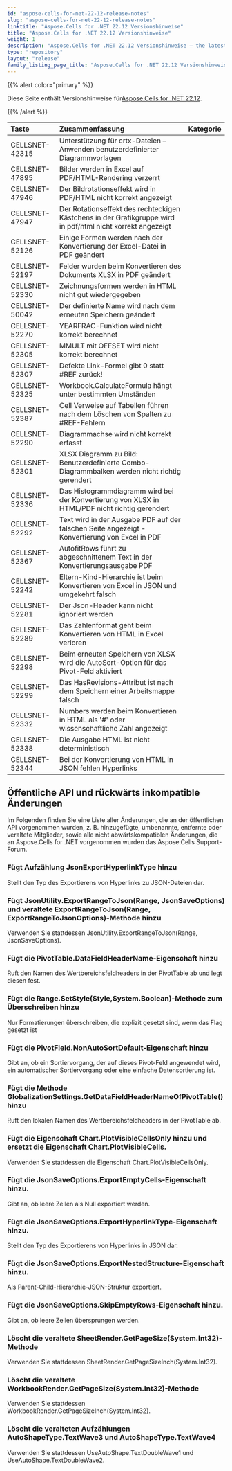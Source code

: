 ```yaml
---
id: "aspose-cells-for-net-22-12-release-notes"
slug: "aspose-cells-for-net-22-12-release-notes"
linktitle: "Aspose.Cells for .NET 22.12 Versionshinweise"
title: "Aspose.Cells for .NET 22.12 Versionshinweise"
weight: 1
description: "Aspose.Cells for .NET 22.12 Versionshinweise – the latest updates and fixes."
type: "repository"
layout: "release"
family_listing_page_title: "Aspose.Cells for .NET 22.12 Versionshinweise"
---
```

{{% alert color="primary" %}}

 Diese Seite enthält Versionshinweise für[Aspose.Cells for .NET 22.12](https://www.nuget.org/packages/Aspose.Cells/22.12.0).

{{% /alert %}}

|**Taste**|**Zusammenfassung**|**Kategorie**|
|:- |:- |:- |
|CELLSNET-42315|Unterstützung für crtx-Dateien – Anwenden benutzerdefinierter Diagrammvorlagen|
|CELLSNET-47895|Bilder werden in Excel auf PDF/HTML-Rendering verzerrt|
|CELLSNET-47946|Der Bildrotationseffekt wird in PDF/HTML nicht korrekt angezeigt|
|CELLSNET-47947|Der Rotationseffekt des rechteckigen Kästchens in der Grafikgruppe wird in pdf/html nicht korrekt angezeigt|
|CELLSNET-52126|Einige Formen werden nach der Konvertierung der Excel-Datei in PDF geändert|
|CELLSNET-52197|Felder wurden beim Konvertieren des Dokuments XLSX in PDF geändert|
|CELLSNET-52330|Zeichnungsformen werden in HTML nicht gut wiedergegeben|
|CELLSNET-50042| Der definierte Name wird nach dem erneuten Speichern geändert|
|CELLSNET-52270|YEARFRAC-Funktion wird nicht korrekt berechnet|
|CELLSNET-52305|MMULT mit OFFSET wird nicht korrekt berechnet|
|CELLSNET-52307|Defekte Link-Formel gibt 0 statt #REF zurück!|
|CELLSNET-52325| Workbook.CalculateFormula hängt unter bestimmten Umständen|
|CELLSNET-52387|Cell Verweise auf Tabellen führen nach dem Löschen von Spalten zu #REF-Fehlern|
|CELLSNET-52290|Diagrammachse wird nicht korrekt erfasst|
|CELLSNET-52301|XLSX Diagramm zu Bild: Benutzerdefinierte Combo-Diagrammbalken werden nicht richtig gerendert|
|CELLSNET-52336|Das Histogrammdiagramm wird bei der Konvertierung von XLSX in HTML/PDF nicht richtig gerendert|
|CELLSNET-52292|Text wird in der Ausgabe PDF auf der falschen Seite angezeigt - Konvertierung von Excel in PDF|
|CELLSNET-52367|AutofitRows führt zu abgeschnittenem Text in der Konvertierungsausgabe PDF|
|CELLSNET-52242|Eltern-Kind-Hierarchie ist beim Konvertieren von Excel in JSON und umgekehrt falsch|
|CELLSNET-52281|Der Json-Header kann nicht ignoriert werden|
|CELLSNET-52289|Das Zahlenformat geht beim Konvertieren von HTML in Excel verloren|
|CELLSNET-52298|Beim erneuten Speichern von XLSX wird die AutoSort-Option für das Pivot-Feld aktiviert|
|CELLSNET-52299| Das HasRevisions-Attribut ist nach dem Speichern einer Arbeitsmappe falsch|
|CELLSNET-52332|Numbers werden beim Konvertieren in HTML als '#' oder wissenschaftliche Zahl angezeigt|
|CELLSNET-52338| Die Ausgabe HTML ist nicht deterministisch|
|CELLSNET-52344|Bei der Konvertierung von HTML in JSON fehlen Hyperlinks|

## **Öffentliche API und rückwärts inkompatible Änderungen**

Im Folgenden finden Sie eine Liste aller Änderungen, die an der öffentlichen API vorgenommen wurden, z. B. hinzugefügte, umbenannte, entfernte oder veraltete Mitglieder, sowie alle nicht abwärtskompatiblen Änderungen, die an Aspose.Cells for .NET vorgenommen wurden das Aspose.Cells Support-Forum.

### **Fügt Aufzählung JsonExportHyperlinkType hinzu**

Stellt den Typ des Exportierens von Hyperlinks zu JSON-Dateien dar.

### **Fügt JsonUtility.ExportRangeToJson(Range, JsonSaveOptions) und veraltete ExportRangeToJson(Range, ExportRangeToJsonOptions)-Methode hinzu**

Verwenden Sie stattdessen JsonUtility.ExportRangeToJson(Range, JsonSaveOptions).

### **Fügt die PivotTable.DataFieldHeaderName-Eigenschaft hinzu**

Ruft den Namen des Wertbereichsfeldheaders in der PivotTable ab und legt diesen fest.

### **Fügt die Range.SetStyle(Style,System.Boolean)-Methode zum Überschreiben hinzu**

Nur Formatierungen überschreiben, die explizit gesetzt sind, wenn das Flag gesetzt ist

### **Fügt die PivotField.NonAutoSortDefault-Eigenschaft hinzu**

Gibt an, ob ein Sortiervorgang, der auf dieses Pivot-Feld angewendet wird, ein automatischer Sortiervorgang oder eine einfache Datensortierung ist.

### **Fügt die Methode GlobalizationSettings.GetDataFieldHeaderNameOfPivotTable() hinzu**

Ruft den lokalen Namen des Wertbereichsfeldheaders in der PivotTable ab.

### **Fügt die Eigenschaft Chart.PlotVisibleCellsOnly hinzu und ersetzt die Eigenschaft Chart.PlotVisibleCells.**

Verwenden Sie stattdessen die Eigenschaft Chart.PlotVisibleCellsOnly.

### **Fügt die JsonSaveOptions.ExportEmptyCells-Eigenschaft hinzu.**

Gibt an, ob leere Zellen als Null exportiert werden.

### **Fügt die JsonSaveOptions.ExportHyperlinkType-Eigenschaft hinzu.**

Stellt den Typ des Exportierens von Hyperlinks in JSON dar.

### **Fügt die JsonSaveOptions.ExportNestedStructure-Eigenschaft hinzu.**

Als Parent-Child-Hierarchie-JSON-Struktur exportiert.

### **Fügt die JsonSaveOptions.SkipEmptyRows-Eigenschaft hinzu.**

Gibt an, ob leere Zeilen übersprungen werden.

### **Löscht die veraltete SheetRender.GetPageSize(System.Int32)-Methode**

Verwenden Sie stattdessen SheetRender.GetPageSizeInch(System.Int32).

### **Löscht die veraltete WorkbookRender.GetPageSize(System.Int32)-Methode**

Verwenden Sie stattdessen WorkbookRender.GetPageSizeInch(System.Int32).

### **Löscht die veralteten Aufzählungen AutoShapeType.TextWave3 und AutoShapeType.TextWave4**

Verwenden Sie stattdessen UseAutoShape.TextDoubleWave1 und UseAutoShape.TextDoubleWave2.
